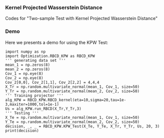 ### Kernel Projected Wasserstein Distance
Codes for "Two-sample Test with Kernel Projected Wasserstein Distance"


### Demo
Here we presents a demo for using the KPW Test:
<pre><code>import numpy as np
import Optimization.RBCD_KPW as RBCD_KPW
''' generating data set '''
mean_1 = np.zeros(8)
mean_2 = np.zeros(8)
Cov_1 = np.eye(8)
Cov_2 = np.eye(8)
Cov_2[0,0], Cov_2[1,1], Cov_2[2,2] = 4,4,4
X_Tr = np.random.multivariate_normal(mean_1, Cov_1, size=50)
Y_Tr = np.random.multivariate_normal(mean_2, Cov_2, size=50)
''' Training projector '''
alg_KPW = RBCD_KPW.RBCD_kernel(eta=10,sigma=20,tau=1e-3,maxiter=1000,tol=1e-1)
Us = alg_KPW.run_RBCD(X_Tr,Y_Tr,3)
''' Testing '''
X_Te = np.random.multivariate_normal(mean_1, Cov_1, size=50)
Y_Te = np.random.multivariate_normal(mean_2, Cov_2, size=50)
decision, _, _ = RBCD_KPW.KPW_Test(X_Te, Y_Te, X_Tr, Y_Tr, Us, 20, 3)
print(decision)</code></pre>
